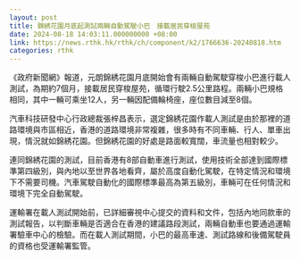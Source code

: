 ```yaml
---
layout: post
title: 錦綉花園月底起測試兩輛自動駕駛小巴　接載居民穿梭屋苑
date: 2024-08-18 14:03:11.000000000 +08:00
link: https://news.rthk.hk/rthk/ch/component/k2/1766636-20240818.htm
categories: rthk
---
```


《政府新聞網》報道，元朗錦綉花園月底開始會有兩輛自動駕駛穿梭小巴進行載人測試，為期約7個月，接載居民穿梭屋苑，循環行駛2.5公里路程。兩輛小巴規格相同，其中一輛可乘坐12人，另一輛因配備輪椅座，座位數目減至8個。

汽車科技研發中心行政總裁張梓昌表示，選定錦綉花園作載人測試是由於那裡的道路環境與市區相近，香港的道路環境非常複雜，很多時有不同車輛、行人、單車出現，情況就如錦綉花園。但錦綉花園的好處是路面較寬闊，車流量也相對較少。

連同錦綉花園的測試，目前香港有8部自動車進行測試，使用技術全部達到國際標準第四級別，與內地以至世界各地看齊，屬於高度自動化駕駛，在特定情況和環境下不需要司機。汽車駕駛自動化的國際標準最高為第五級別，車輛可在任何情況和環境下完全自動駕駛。

運輸署在載人測試開始前，已詳細審視中心提交的資料和文件，包括內地同款車的測試報告，以判斷車輛是否適合在香港的建議路段測試，兩輛自動車也要通過運輸署驗車中心的檢驗。而在載人測試期間，小巴的最高車速、測試路線和後備駕駛員的資格也受運輸署監管。
